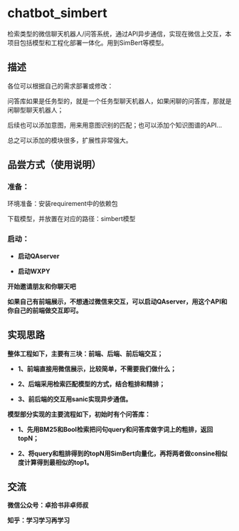 # chatbot_simbert
检索类型的微信聊天机器人/问答系统，通过API异步通信，实现在微信上交互，本项目包括模型和工程化部署一体化。用到SimBert等模型。
## 描述
各位可以根据自己的需求部署或修改：

问答库如果是任务型的，就是一个任务型聊天机器人，如果闲聊的问答库，那就是闲聊型聊天机器人；

后续也可以添加意图，用来用意图识别的匹配；也可以添加个知识图谱的API...

总之可以添加的模块很多，扩展性非常强大。

## 品尝方式（使用说明）
### 准备：
环境准备：安装requirement中的依赖包

下载模型，并放置在对应的路径：simbert模型
### 启动：
- <strong>启动QAserver

- <strong>启动WXPY

开始邀请朋友和你聊天吧

如果自己有前端展示，不想通过微信来交互，可以启动QAserver，用这个API和你自己的前端做交互即可。

## 实现思路
整体工程如下，主要有三块：前端、后端、前后端交互；

- <strong>1、前端直接用微信展示，比较简单，不需要我们做什么；

- <strong>2、后端采用检索匹配模型的方式，结合粗排和精排；

- <strong>3、前后端的交互用sanic实现异步通信。




模型部分实现的主要流程如下，初始时有个问答库：

- <strong>1、先用BM25和Bool检索把问句query和问答库做字词上的粗排，返回topN；

- <strong>2、将query和粗排得到的topN用SimBert向量化，再将两者做consine相似度计算得到最相似的top1。
  

## 交流

微信公众号：卓拾书非卓师叔

知乎：学习学习再学习
